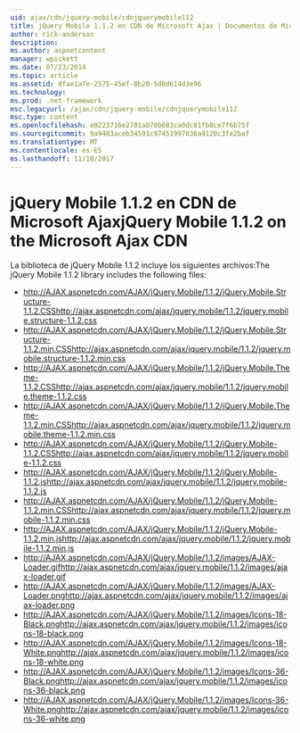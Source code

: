 ```yaml
---
uid: ajax/cdn/jquery-mobile/cdnjquerymobile112
title: jQuery Mobile 1.1.2 en CDN de Microsoft Ajax | Documentos de Microsoft
author: rick-anderson
description: 
ms.author: aspnetcontent
manager: wpickett
ms.date: 07/23/2014
ms.topic: article
ms.assetid: 8fae1a7e-2575-45ef-8b20-5d8d614d3e96
ms.technology: 
ms.prod: .net-framework
msc.legacyurl: /ajax/cdn/jquery-mobile/cdnjquerymobile112
msc.type: content
ms.openlocfilehash: e0223716e2701a070b683ca0dc81fb8ce7f6b75f
ms.sourcegitcommit: 9a9483aceb34591c97451997036a9120c3fe2baf
ms.translationtype: MT
ms.contentlocale: es-ES
ms.lasthandoff: 11/10/2017
---
```

<a name="jquery-mobile-112-on-the-microsoft-ajax-cdn"></a><span data-ttu-id="ef3af-102">jQuery Mobile 1.1.2 en CDN de Microsoft Ajax</span><span class="sxs-lookup"><span data-stu-id="ef3af-102">jQuery Mobile 1.1.2 on the Microsoft Ajax CDN</span></span>
====================
<span data-ttu-id="ef3af-103">La biblioteca de jQuery Mobile 1.1.2 incluye los siguientes archivos:</span><span class="sxs-lookup"><span data-stu-id="ef3af-103">The jQuery Mobile 1.1.2 library includes the following files:</span></span>

- <span data-ttu-id="ef3af-104">http://AJAX.aspnetcdn.com/AJAX/jQuery.Mobile/1.1.2/jQuery.Mobile.Structure-1.1.2.CSS</span><span class="sxs-lookup"><span data-stu-id="ef3af-104">http://ajax.aspnetcdn.com/ajax/jquery.mobile/1.1.2/jquery.mobile.structure-1.1.2.css</span></span>
- <span data-ttu-id="ef3af-105">http://AJAX.aspnetcdn.com/AJAX/jQuery.Mobile/1.1.2/jQuery.Mobile.Structure-1.1.2.min.CSS</span><span class="sxs-lookup"><span data-stu-id="ef3af-105">http://ajax.aspnetcdn.com/ajax/jquery.mobile/1.1.2/jquery.mobile.structure-1.1.2.min.css</span></span>
- <span data-ttu-id="ef3af-106">http://AJAX.aspnetcdn.com/AJAX/jQuery.Mobile/1.1.2/jQuery.Mobile.Theme-1.1.2.CSS</span><span class="sxs-lookup"><span data-stu-id="ef3af-106">http://ajax.aspnetcdn.com/ajax/jquery.mobile/1.1.2/jquery.mobile.theme-1.1.2.css</span></span>
- <span data-ttu-id="ef3af-107">http://AJAX.aspnetcdn.com/AJAX/jQuery.Mobile/1.1.2/jQuery.Mobile.Theme-1.1.2.min.CSS</span><span class="sxs-lookup"><span data-stu-id="ef3af-107">http://ajax.aspnetcdn.com/ajax/jquery.mobile/1.1.2/jquery.mobile.theme-1.1.2.min.css</span></span>
- <span data-ttu-id="ef3af-108">http://AJAX.aspnetcdn.com/AJAX/jQuery.Mobile/1.1.2/jQuery.Mobile-1.1.2.CSS</span><span class="sxs-lookup"><span data-stu-id="ef3af-108">http://ajax.aspnetcdn.com/ajax/jquery.mobile/1.1.2/jquery.mobile-1.1.2.css</span></span>
- <span data-ttu-id="ef3af-109">http://AJAX.aspnetcdn.com/AJAX/jQuery.Mobile/1.1.2/jQuery.Mobile-1.1.2.js</span><span class="sxs-lookup"><span data-stu-id="ef3af-109">http://ajax.aspnetcdn.com/ajax/jquery.mobile/1.1.2/jquery.mobile-1.1.2.js</span></span>
- <span data-ttu-id="ef3af-110">http://AJAX.aspnetcdn.com/AJAX/jQuery.Mobile/1.1.2/jQuery.Mobile-1.1.2.min.CSS</span><span class="sxs-lookup"><span data-stu-id="ef3af-110">http://ajax.aspnetcdn.com/ajax/jquery.mobile/1.1.2/jquery.mobile-1.1.2.min.css</span></span>
- <span data-ttu-id="ef3af-111">http://AJAX.aspnetcdn.com/AJAX/jQuery.Mobile/1.1.2/jQuery.Mobile-1.1.2.min.js</span><span class="sxs-lookup"><span data-stu-id="ef3af-111">http://ajax.aspnetcdn.com/ajax/jquery.mobile/1.1.2/jquery.mobile-1.1.2.min.js</span></span>
- <span data-ttu-id="ef3af-112">http://AJAX.aspnetcdn.com/AJAX/jQuery.Mobile/1.1.2/images/AJAX-Loader.gif</span><span class="sxs-lookup"><span data-stu-id="ef3af-112">http://ajax.aspnetcdn.com/ajax/jquery.mobile/1.1.2/images/ajax-loader.gif</span></span>
- <span data-ttu-id="ef3af-113">http://AJAX.aspnetcdn.com/AJAX/jQuery.Mobile/1.1.2/images/AJAX-Loader.png</span><span class="sxs-lookup"><span data-stu-id="ef3af-113">http://ajax.aspnetcdn.com/ajax/jquery.mobile/1.1.2/images/ajax-loader.png</span></span>
- <span data-ttu-id="ef3af-114">http://AJAX.aspnetcdn.com/AJAX/jQuery.Mobile/1.1.2/images/Icons-18-Black.png</span><span class="sxs-lookup"><span data-stu-id="ef3af-114">http://ajax.aspnetcdn.com/ajax/jquery.mobile/1.1.2/images/icons-18-black.png</span></span>
- <span data-ttu-id="ef3af-115">http://AJAX.aspnetcdn.com/AJAX/jQuery.Mobile/1.1.2/images/Icons-18-White.png</span><span class="sxs-lookup"><span data-stu-id="ef3af-115">http://ajax.aspnetcdn.com/ajax/jquery.mobile/1.1.2/images/icons-18-white.png</span></span>
- <span data-ttu-id="ef3af-116">http://AJAX.aspnetcdn.com/AJAX/jQuery.Mobile/1.1.2/images/Icons-36-Black.png</span><span class="sxs-lookup"><span data-stu-id="ef3af-116">http://ajax.aspnetcdn.com/ajax/jquery.mobile/1.1.2/images/icons-36-black.png</span></span>
- <span data-ttu-id="ef3af-117">http://AJAX.aspnetcdn.com/AJAX/jQuery.Mobile/1.1.2/images/Icons-36-White.png</span><span class="sxs-lookup"><span data-stu-id="ef3af-117">http://ajax.aspnetcdn.com/ajax/jquery.mobile/1.1.2/images/icons-36-white.png</span></span>
